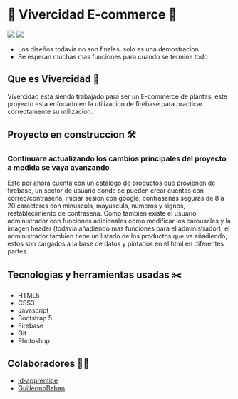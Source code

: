 # 🌱 Vivercidad E-commerce 🌱

<img src="https://media.discordapp.net/attachments/780523152059924552/871233592762699846/unknown.png?width=1200&height=505">

<img src="https://media.discordapp.net/attachments/780523152059924552/871233880265465907/unknown.png?width=551&height=565">

- Los diseños todavia no son finales, solo es una demostracion
- Se esperan muchas mas funciones para cuando se termine todo

## Que es Vivercidad 🌱

Vivercidad esta siendo trabajado para ser un E-commerce de plantas, este proyecto esta enfocado en la utilizacion de firebase para practicar correctamente su utilizacion. 

## Proyecto en construccion 🛠️

### Continuare actualizando los cambios principales del proyecto a medida se vaya avanzando

Este por ahora cuenta con un catalogo de productos que provienen de firebase, un sector de usuario donde se pueden crear cuentas con correo/contraseña, iniciar sesion con google, 
contraseñas seguras de 8 a 20 caracteres con minuscula, mayuscula, numeros y signos, restablecimiento de contraseña.
Como tambien existe el usuario administrador con funciones adicionales como modificar los carouseles y la imagen header (todavia añadiendo mas funciones para el administrador), 
el administrador tambien tiene un listado de los productos que va añadiendo, estos son cargados a la base de datos y pintados en el html en diferentes partes.

## Tecnologias y herramientas usadas ✂️

- HTML5
- CSS3
- Javascript
- Bootstrap 5
- Firebase
- Git
- Photoshop

## Colaboradores 🧑👧

- [jd-apprentice](https://github.com/jd-apprentice)
- [GuillermoBaban](https://github.com/GuillermoBaban)
